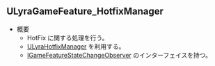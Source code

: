 ## ULyraGameFeature_HotfixManager

* 概要
	* HotFix に関する処理を行う。
	* [ULyraHotfixManager] を利用する。
	* [IGameFeatureStateChangeObserver] のインターフェイスを持つ。




<!--- ページ内のリンク --->

<!--- 自前の画像へのリンク --->

<!--- generated --->
[ULyraHotfixManager]: ../../Lyra/HotfixManager/ULyraHotfixManager.md#ulyrahotfixmanager
[IGameFeatureStateChangeObserver]: ../../UE/GameFeature/IGameFeatureStateChangeObserver.md#igamefeaturestatechangeobserver
